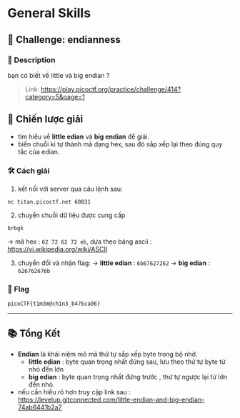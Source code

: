 
# General Skills

## 🧩 Challenge: endianness

### 📝 Description
bạn có biết về little và big endian ?

> Link: https://play.picoctf.org/practice/challenge/414?category=5&page=1

## 🧠 Chiến lược giải
- tìm hiểu về **little edian** và **big endian** để giải.
- biến chuỗi kí tự thành mã dạng hex, sau đó sắp xếp lại theo đúng quy tắc của edian.

### 🛠️ Cách giải

1. kết nối với server qua câu lệnh sau:

```
nc titan.picoctf.net 60831
```

2. chuyển chuỗi dữ liệu được cung cấp
```
brbgk
```
-> mã hex : ` 62 72 62 72 eb `, dựa theo bảng ascii : https://vi.wikipedia.org/wiki/ASCII

3. chuyển đổi và nhận flag:
   -> **little edian** : `6b67627262`
   -> **big edian** : `626762676b`

### 🏁 Flag
```
picoCTF{t1m3m@ch1n3_b476ca06}
```

---

## 📚 Tổng Kết
- **Endian** là khái niệm mô mả thứ tự sắp xếp byte trong bộ nhớ.
    - **little edian** : byte quan trọng nhất đứng sau, lưu theo thứ tự byte từ nhỏ đến lớn
    - **big edian** : byte quan trọng nhất đứng trước , thứ tự ngược lại từ lớn đến nhỏ.
- nếu cần hiểu rõ hơn truy cập link sau : https://levelup.gitconnected.com/little-endian-and-big-endian-74ab6441b2a7



